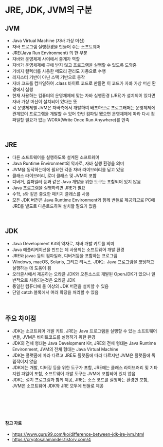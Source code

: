 # JRE, JDK, JVM의 구분

## JVM

- Java Virtual Machine (자바 가상 머신)
- 자바 프로그램 실행환경을 만들어 주는 소프트웨어
- JRE(Java Run Environment) 의 한 부분
- 자바와 운영체제 사이에서 중개자 역할
- 자바가 운영체제에 구애 받지 않고 프로그램을 실행할 수 있도록 도와줌
- 가비지 컬렉터를 사용한 메모리 관리도 자동으로 수행
- 레지스터 기반이 아닌 스택 기반으로 동작
- 자바 코드를 컴파일하여 .class 바이트 코드로 만들면 이 코드가 자바 가상 머신 환경에서 실행
- 현재 사용하는 컴퓨터의 운영체제에 맞는 자바 실행환경 (JRE)가 설치되어 있다면 자바 가상 머신이 설치되어 있다는 뜻
- 각 운영체제별 JVM은 자바측에서 개발하여 배포하므로 프로그래머는 운영체제에 관계없이 프로그램을 개발할 수 있어 한번 컴파일 됐으면 운영체제에 따라 다시 컴파일할 필요가 없는 WORA(Write Once Run Anywhere)를 만족

<br/>

## JRE

- 다른 소프트웨어를 실행하도록 설계된 소프트웨어
- Java Runtime Environment의 약자로, 자바 실행 환경을 의미
- JVM을 동작하는데에 필요한 각종 자바 라이브러리를 담고 있음
- 클래스 라이브러리, 로더 클래스 및 JVM이 포함
- 디버거, 컴파일러 등과 같은 Java 개발을 위한 도구는 포함되어 있지 않음
- Java 프로그램을 실행하려면 JRE가 필요
- 수학, s와 같은 중요한 패키지 클래스를 사용
- 모든 JDK 버전은 Java Runtime Environment와 함께 번들로 제공되므로 PC에 JRE를 별도로 다운로드하여 설치할 필요가 없음

<br/>

## JDK

- Java Development Kit의 약자로, 자바 개발 키트를 의미
- Java 애플리케이션을 만드는 데 사용되는 소프트웨어 개발 환경
- JRE와 javac 등의 컴파일러, 디버거등을 포함하는 프로그램
- Windows, macOS, Solaris, 그리고 리눅스. JDK는 Java 프로그램을 코딩하고 실행하는 데 도움이 됨
- 오라클사에서 제공하는 오라클 JDK와 오픈소스로 개발된 OpenJDK가 있으나 일반적으로 사용되는것은 오라클 JDK
- 동일한 컴퓨터에 둘 이상의 JDK 버전을 설치할 수 있음
- 단일 catch 블록에서 여러 확장을 처리할 수 있음

<br/>

## 주요 차이점

- JDK는 소프트웨어 개발 키트, JRE는 Java 프로그램을 실행할 수 있는 소프트웨어 번들, JVM은 바이트코드를 실행하기 위한 환경
- JDK의 전체 형태는 Java Development Kit, JRE의 전체 형태는 Java Runtime Environment, JVM의 전체 형태는 Java Virtual Machine
- JDK는 플랫폼에 따라 다르고 JRE도 플랫폼에 따라 다르지만 JVM은 플랫폼에 독립적이지 않음
- JDK에는 개발, 디버깅 등을 위한 도구가 포함, JRE에는 클래스 라이브러리 및 기타 지원 파일이 포함, 소프트웨어 개발 도구는 JVM에 포함되어 있지 않음
- JDK는 설치 프로그램과 함께 제공, JRE는 소스 코드를 실행하는 환경만 포함, JVM은 소프트웨어 JDK와 JRE 모두에 번들로 제공

<br/>
<br/>
<br/>
<br/>

#### 참고 자료

- https://www.guru99.com/ko/difference-between-jdk-jre-jvm.html
- https://cryptosalamander.tistory.com/4